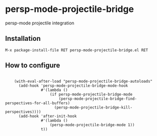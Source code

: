 # persp-mode-projectile-bridge  

persp-mode projectile integration  

## Installation  

`M-x package-install-file RET persp-mode-projectile-bridge.el RET`

## How to configure  

```elisp

    (with-eval-after-load "persp-mode-projectile-bridge-autoloads"
      (add-hook 'persp-mode-projectile-bridge-mode-hook
                #'(lambda ()
                    (if persp-mode-projectile-bridge-mode
                        (persp-mode-projectile-bridge-find-perspectives-for-all-buffers)
                      (persp-mode-projectile-bridge-kill-perspectives))))
      (add-hook 'after-init-hook
                #'(lambda ()
                    (persp-mode-projectile-bridge-mode 1))
                t))

```
